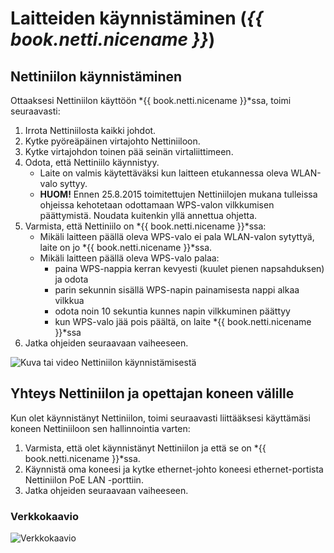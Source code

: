 # Laitteiden käynnistäminen (*{{ book.netti.nicename }}*)

## Nettiniilon käynnistäminen

Ottaaksesi Nettiniilon käyttöön *{{ book.netti.nicename }}*ssa, toimi seuraavasti:

1. Irrota Nettiniilosta kaikki johdot.
2. Kytke pyöreäpäinen virtajohto Nettiniiloon.
3. Kytke virtajohdon toinen pää seinän virtaliittimeen.
4. Odota, että Nettiniilo käynnistyy.
	- Laite on valmis käytettäväksi kun laitteen etukannessa oleva WLAN-valo syttyy.
	- **HUOM!** Ennen 25.8.2015 toimitettujen Nettiniilojen mukana tulleissa ohjeissa kehotetaan odottamaan WPS-valon vilkkumisen päättymistä. Noudata kuitenkin yllä annettua ohjetta.
5. Varmista, että Nettiniilo on *{{ book.netti.nicename }}*ssa:
	- Mikäli laitteen päällä oleva WPS-valo ei pala WLAN-valon sytyttyä, laite on jo *{{ book.netti.nicename }}*ssa.
	- Mikäli laitteen päällä oleva WPS-valo palaa:
		- paina WPS-nappia kerran kevyesti (kuulet pienen napsahduksen) ja odota
		- parin sekunnin sisällä WPS-napin painamisesta nappi alkaa vilkkua
		- odota noin 10 sekuntia kunnes napin vilkkuminen päättyy
		- kun WPS-valo jää pois päältä, on laite *{{ book.netti.nicename }}*ssa
6. Jatka ohjeiden seuraavaan vaiheeseen.

![Kuva tai video Nettiniilon käynnistämisestä](http://placehold.it/600x300 "Kuva tai video Nettiniilon käynnistämisestä (tulossa)")


## Yhteys Nettiniilon ja opettajan koneen välille

Kun olet käynnistänyt Nettiniilon, toimi seuraavasti liittääksesi käyttämäsi koneen Nettiniiloon sen hallinnointia varten:

1. Varmista, että olet käynnistänyt Nettiniilon ja että se on *{{ book.netti.nicename }}*ssa.
4. Käynnistä oma koneesi ja kytke ethernet-johto koneesi ethernet-portista Nettiniilon PoE LAN -porttiin.
5. Jatka ohjeiden seuraavaan vaiheeseen.

### Verkkokaavio

![Verkkokaavio](http://placehold.it/600x300 "Verkkokaavio (tulossa)")